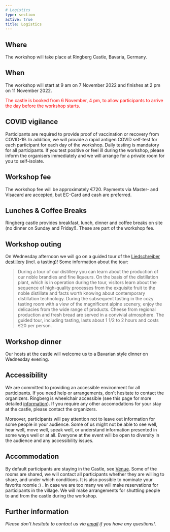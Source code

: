 ```yaml
---
# Logistics
type: section
active: true
title: Logistics
---
```


## <i class="fa-solid fa-map"></i> Where
The workshop will take place at Ringberg Castle, Bavaria, Germany. 

## <i class="fa-solid fa-clock"></i> When
The workshop will start at 9 am on 7 November 2022 and finishes at 2 pm on 11 November 2022.
<p style="color:red;">The castle is booked from 6 November, 4 pm, to allow participants to arrive the day before the workshop starts.</p>

## <i class="fa-solid fa-virus-covid-slash"></i> COVID vigilance
Participants are required to provide proof of vaccination or recovery from COVID-19.  In addition, we will provide a rapid antigen COVID self-test for each participant for each day of the workshop.  Daily testing is mandatory for all participants. If you test positive or feel ill during the workshop, please inform the organisers immediately and we will arrange for a private room for you to self-isolate.

## <i class="fa-solid fa-coins"></i> Workshop fee
The workshop fee will be approximately €720. Payments via Master- and Visacard are accepted, but EC-Card and cash are preferred.

## <i class="fa-solid fa-utensils"></i> Lunches & Coffee Breaks

Ringberg castle provides breakfast, lunch, dinner and coffee breaks on site (no dinner on Sunday and Friday!).
These are part of the workshop fee.

## <i class="fa-solid fa-whiskey-glass"></i> Workshop outing

On Wednesday afternoon we will go on a guided tour of the [Liedschreiber destillery](https://liedschreiber.com/) (incl. a tasting)!
Some information about the tour:
> During a tour of our distillery you can learn about the production of our noble brandies and fine liqueurs.
> On the basis of the distillation plant, which is in operation during the tour,
> visitors learn about the sequence of high-quality processes from the exquisite fruit to the noble distillate
> and facts worth knowing about contemporary distillation technology.
> During the subsequent tasting in the cozy tasting room with a view of the magnificent alpine scenery,
> enjoy the delicacies from the wide range of products.
> Cheese from regional production and fresh bread are served in a convivial atmosphere. 
> The guided tour, including tasting, lasts about 1 1/2 to 2 hours and costs €20 per person.
 
## <i class="fa-solid fa-beer-mug-empty"></i> Workshop dinner

Our hosts at the castle will welcome us to a Bavarian style dinner on Wednesday evening.



## <i class="fa-solid fa-universal-access"></i> Accessibility

We are committed to providing an accessible environment for all participants. If you need help or arrangements, don't hesitate to contact the organizers.
Ringberg is wheelchair accessible (see this page for more detailed [information](https://www.schloss-ringberg.de/137267/barrierefreiheit)).
If you require any other accomodations for your stay at the castle, please contact the organizers.

Moreover, participants will pay attention not to leave out information for some people in your audience.
Some of us might not be able to see well, hear well, move well, speak well, or understand information presented in some ways well or at all.
Everyone at the event will be open to diversity in the audience and any accessibility issues.


## <i class="fa-solid fa-bed"></i> Accommodation
By default participants are staying in the Castle, see <a class="page-scroll" href="#section-venue">Venue</a>.
Some of the rooms are shared, we will contact all participants whether they are willing to share, and under which conditions.
It is also possible to nominate your favorite roomie :) . In case we are too many we will make reservations for participants in the village.
We will make arrangements for shuttling people to and from the castle during the workshop.

## <i class="fa-solid fa-question"></i> Further information

_Please don't hesitate to contact us via <a href="mailto:jordan@mpia.de">email</a> if you have any questions!_.

<!--
## <i class="fa-solid fa-comments"></i> Communications

This workshop is an in-person event. In addition, we will use:

<<a href="https://gaiaunlimited-events.slack.com" aria-label=envelope> <i class="fa-brands fa-slack"></i> event slack workspace</a>, [join](https://join.slack.com/t/gaiaunlimited-events/shared_invite/zt-1895akx1h-IBeUNcxXvdL8TZ53aEVLaA)?>
-->
